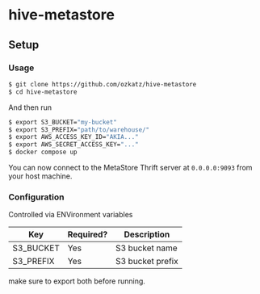 # hive-metastore

## Setup

### Usage

```bash
$ git clone https://github.com/ozkatz/hive-metastore
$ cd hive-metastore
```
And then run

```bash
$ export S3_BUCKET="my-bucket"
$ export S3_PREFIX="path/to/warehouse/"
$ export AWS_ACCESS_KEY_ID="AKIA..."
$ export AWS_SECRET_ACCESS_KEY="..."
$ docker compose up
```

You can now connect to the MetaStore Thrift server at `0.0.0.0:9093` from your host machine.

### Configuration

Controlled via ENVironment variables

Key                | Required?                             | Description
-------------------|---------------------------------------|-------------
S3_BUCKET          | Yes                                   | S3 bucket name
S3_PREFIX          | Yes                                   | S3 bucket prefix

make sure to export both before running.
